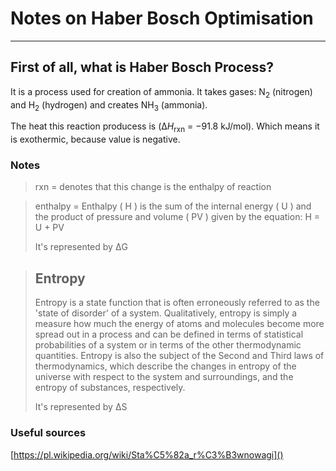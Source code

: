 # Notes on Haber Bosch Optimisation
----------------

## First of all, what is Haber Bosch Process?

It is a process used for creation of ammonia. It takes gases: N<sub>2</sub> (nitrogen) and H<sub>2</sub> (hydrogen) and creates NH<sub>3</sub> (ammonia).

The heat this reaction producess is (Δ*H*<sub>rxn</sub> = −91.8 kJ/mol). Which means it is exothermic, because value is negative.







### Notes

>
> rxn = denotes that this change is the enthalpy of reaction
>

>
> enthalpy = Enthalpy ( H ) is the sum of the internal energy ( U ) and the product of pressure and volume ( PV ) given by the equation:
> H = U + PV
>
> It's represented by ΔG


>
> ## Entropy
> Entropy is a state function that is often erroneously referred to as the 'state of disorder' of a system. Qualitatively, entropy is simply a measure how much the energy of atoms and molecules become more spread out in a process and can be defined in terms of statistical probabilities of a system or in terms of the other thermodynamic quantities. Entropy is also the subject of the Second and Third laws of thermodynamics, which describe the changes in entropy of the universe with respect to the system and surroundings, and the entropy of substances, respectively.
>
> It's represented by ΔS


### Useful sources

[https://pl.wikipedia.org/wiki/Sta%C5%82a_r%C3%B3wnowagi]()
